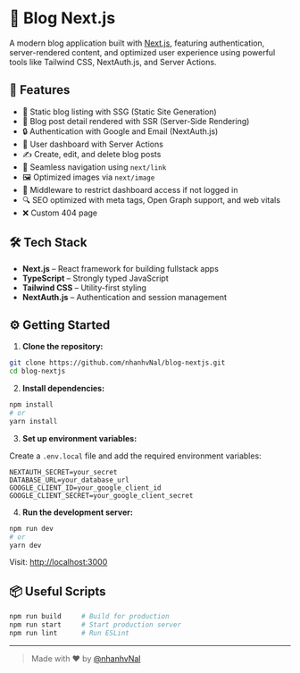 # 📝 Blog Next.js

A modern blog application built with [Next.js](https://nextjs.org/), featuring authentication, server-rendered content, and optimized user experience using powerful tools like Tailwind CSS, NextAuth.js, and Server Actions.

## 🚀 Features

- 📰 Static blog listing with SSG (Static Site Generation)
- 📄 Blog post detail rendered with SSR (Server-Side Rendering)
- 🔒 Authentication with Google and Email (NextAuth.js)
- 🧠 User dashboard with Server Actions
- ✍️ Create, edit, and delete blog posts
- 🔗 Seamless navigation using `next/link`
- 🖼️ Optimized images via `next/image`
- 🚫 Middleware to restrict dashboard access if not logged in
- 🔍 SEO optimized with meta tags, Open Graph support, and web vitals
- ❌ Custom 404 page

## 🛠️ Tech Stack

- **Next.js** – React framework for building fullstack apps
- **TypeScript** – Strongly typed JavaScript
- **Tailwind CSS** – Utility-first styling
- **NextAuth.js** – Authentication and session management

## ⚙️ Getting Started

1. **Clone the repository:**

```bash
git clone https://github.com/nhanhvNal/blog-nextjs.git
cd blog-nextjs
```

2. **Install dependencies:**

```bash
npm install
# or
yarn install
```

3. **Set up environment variables:**

Create a `.env.local` file and add the required environment variables:

```env
NEXTAUTH_SECRET=your_secret
DATABASE_URL=your_database_url
GOOGLE_CLIENT_ID=your_google_client_id
GOOGLE_CLIENT_SECRET=your_google_client_secret
```

4. **Run the development server:**

```bash
npm run dev
# or
yarn dev
```

Visit: [http://localhost:3000](http://localhost:3000)

## 📦 Useful Scripts

```bash
npm run build     # Build for production
npm run start     # Start production server
npm run lint      # Run ESLint
```

---

> Made with ❤️ by [@nhanhvNal](https://github.com/nhanhvNal)
